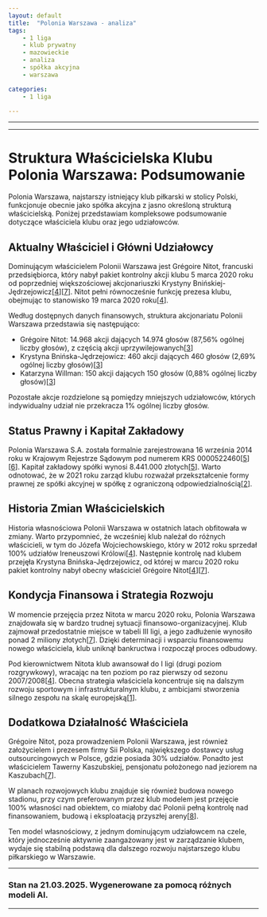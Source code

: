 ```yaml
---
layout: default
title:  "Polonia Warszawa - analiza"
tags: 
    - 1 liga
    - klub prywatny
    - mazowieckie
    - analiza
    - spółka akcyjna
    - warszawa

categories:
    - 1 liga

---
```

[1]: https://transfery.info/aktualnosci/wlasciciel-polonii-warszawa-moim-marzeniem-jest-silny-klub-na-skale-europy/230994
[2]: https://kspolonia.pl/dla-akcjonariuszy/
[3]: https://kspolonia.pl/wp-content/uploads/2021/09/Sprawozdanie-Zarzadu-z-dzialalnosci-2020_07-2021_06_web.pdf
[4]: https://pl.wikipedia.org/wiki/Polonia_Warszawa_(pi%C5%82ka_no%C5%BCna)
[5]: https://krs-pobierz.pl/polonia-warszawa-spolka-akcyjna-i5465014
[6]: https://kspolonia.pl/wp-content/uploads/2021/09/Sprawozdanie-Zarzadu-z-dzialalnosci-2019_07-2020_06_wersja_ostateczna.pdf
[7]: https://kspolonia.pl/wlasciciel-i-prezes/
[8]: https://kspolonia.pl/stadion/
[9]: https://kspolonia.pl/zarzad-i-organizacja/
[10]: https://rejestr.io/krs/943946/polonia-warszawa
[11]: https://kspolonia.pl/sprawozdanie-finansowe/
[12]: https://www.modlinairport.pl
[13]: https://pl.wikipedia.org/wiki/Gr%C3%A9goire_Nitot
[14]: https://rejestr.io/krs/66582/klub-koszykarski-polonia-warszawa-sportowa
[15]: https://www.gov.pl/web/mswia
[16]: https://weszlo.com/2024/08/10/wlasciciel-polonii-warszawa-jestem-zly-na-trenera-dyrektora-sportowego-i-zawodnikow/
[17]: https://www.dumastolicy.pl/2024/01/06/klub-opublikowal-sprawozdanie-finansowe-za-rok-2023/
[18]: https://sport.tvp.pl/74996370/fortuna-1liga-gregoire-nitot-myslalem-ze-kibice-mocniej-nam-pomoga-mialem-duze-nadzieje-ze-frekwencja-bedzie-znacznie-lepsza
[19]: https://polonia.waw.pl/zarzad/
[20]: https://gol24.pl/nowy-stadion-polonii-warszawa-wlasciciel-klubu-gregoire-nitot-moge-zainwestowac-miliard-zlotych-ale-chce-zarzadzac-wszystkim/ar/c2-19063732
---

---

# Struktura Właścicielska Klubu Polonia Warszawa: Podsumowanie

Polonia Warszawa, najstarszy istniejący klub piłkarski w stolicy Polski, funkcjonuje obecnie jako spółka akcyjna z jasno określoną strukturą właścicielską. Poniżej przedstawiam kompleksowe podsumowanie dotyczące właściciela klubu oraz jego udziałowców.

## Aktualny Właściciel i Główni Udziałowcy

Dominującym właścicielem Polonii Warszawa jest Grégoire Nitot, francuski przedsiębiorca, który nabył pakiet kontrolny akcji klubu 5 marca 2020 roku od poprzedniej większościowej akcjonariuszki Krystyny Bnińskiej-Jędrzejowicz\[[4]\]\[[7]\]. Nitot pełni równocześnie funkcję prezesa klubu, obejmując to stanowisko 19 marca 2020 roku\[[4]\].

Według dostępnych danych finansowych, struktura akcjonariatu Polonii Warszawa przedstawia się następująco:
- Grégoire Nitot: 14.968 akcji dających 14.974 głosów (87,56% ogólnej liczby głosów), z częścią akcji uprzywilejowanych\[[3]\]
- Krystyna Bnińska-Jędrzejowicz: 460 akcji dających 460 głosów (2,69% ogólnej liczby głosów)\[[3]\]
- Katarzyna Willman: 150 akcji dających 150 głosów (0,88% ogólnej liczby głosów)\[[3]\]

Pozostałe akcje rozdzielone są pomiędzy mniejszych udziałowców, których indywidualny udział nie przekracza 1% ogólnej liczby głosów.

## Status Prawny i Kapitał Zakładowy

Polonia Warszawa S.A. została formalnie zarejestrowana 16 września 2014 roku w Krajowym Rejestrze Sądowym pod numerem KRS 0000522460\[[5]\]\[[6]\]. Kapitał zakładowy spółki wynosi 8.441.000 złotych\[[5]\]. Warto odnotować, że w 2021 roku zarząd klubu rozważał przekształcenie formy prawnej ze spółki akcyjnej w spółkę z ograniczoną odpowiedzialnością\[[2]\].

## Historia Zmian Właścicielskich

Historia własnościowa Polonii Warszawa w ostatnich latach obfitowała w zmiany. Warto przypomnieć, że wcześniej klub należał do różnych właścicieli, w tym do Józefa Wojciechowskiego, który w 2012 roku sprzedał 100% udziałów Ireneuszowi Królowi\[[4]\]. Następnie kontrolę nad klubem przejęła Krystyna Bnińska-Jędrzejowicz, od której w marcu 2020 roku pakiet kontrolny nabył obecny właściciel Grégoire Nitot\[[4]\]\[[7]\].

## Kondycja Finansowa i Strategia Rozwoju

W momencie przejęcia przez Nitota w marcu 2020 roku, Polonia Warszawa znajdowała się w bardzo trudnej sytuacji finansowo-organizacyjnej. Klub zajmował przedostatnie miejsce w tabeli III ligi, a jego zadłużenie wynosiło ponad 2 miliony złotych\[[7]\]. Dzięki determinacji i wsparciu finansowemu nowego właściciela, klub uniknął bankructwa i rozpoczął proces odbudowy.

Pod kierownictwem Nitota klub awansował do I ligi (drugi poziom rozgrywkowy), wracając na ten poziom po raz pierwszy od sezonu 2007/2008\[[4]\]. Obecna strategia właściciela koncentruje się na dalszym rozwoju sportowym i infrastrukturalnym klubu, z ambicjami stworzenia silnego zespołu na skalę europejską\[[1]\].

## Dodatkowa Działalność Właściciela

Grégoire Nitot, poza prowadzeniem Polonii Warszawa, jest również założycielem i prezesem firmy Sii Polska, największego dostawcy usług outsourcingowych w Polsce, gdzie posiada 30% udziałów. Ponadto jest właścicielem Tawerny Kaszubskiej, pensjonatu położonego nad jeziorem na Kaszubach\[[7]\].

W planach rozwojowych klubu znajduje się również budowa nowego stadionu, przy czym preferowanym przez klub modelem jest przejęcie 100% własności nad obiektem, co miałoby dać Polonii pełną kontrolę nad finansowaniem, budową i eksploatacją przyszłej areny\[[8]\].

Ten model własnościowy, z jednym dominującym udziałowcem na czele, który jednocześnie aktywnie zaangażowany jest w zarządzanie klubem, wydaje się stabilną podstawą dla dalszego rozwoju najstarszego klubu piłkarskiego w Warszawie.

---

### Stan na 21.03.2025. Wygenerowane za pomocą różnych modeli AI.
---